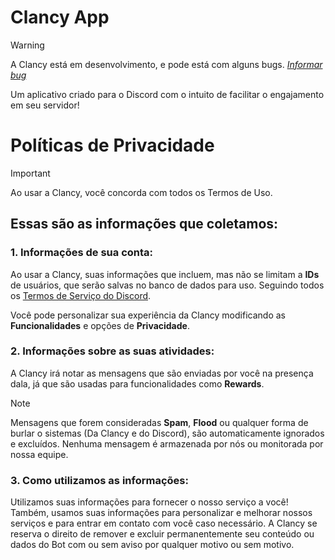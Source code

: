 # Clancy App
> [!WARNING]
> A Clancy está em desenvolvimento, e pode está com alguns bugs.
> *[Informar bug](https://discord.gg/9kuG6MAz5g)*

Um aplicativo criado para o Discord com o intuito de facilitar o engajamento em seu servidor!



# Políticas de Privacidade

> [!IMPORTANT]
> Ao usar a Clancy, você concorda com todos os Termos de Uso.

## Essas são as informações que coletamos:

### 1. Informações de sua conta:

Ao usar a Clancy, suas informações que incluem, mas não se limitam a **IDs** de usuários, que serão salvas no banco de dados para uso. Seguindo todos os [Termos de Serviço do Discord](https://discord.com/terms).

Você pode personalizar sua experiência da Clancy modificando as **Funcionalidades** e opções de **Privacidade**. 

### 2. Informações sobre as suas atividades:
A Clancy irá notar as mensagens que são enviadas por você na presença dala, já que são usadas para funcionalidades como **Rewards**.

> [!NOTE]
> Mensagens que forem consideradas **Spam**, **Flood** ou qualquer forma de burlar o sistemas (Da Clancy e do Discord), são automaticamente ignorados e excluídos.
>  Nenhuma mensagem é armazenada por nós ou monitorada por nossa equipe.

### 3. Como utilizamos as informações:

Utilizamos suas informações para fornecer o nosso serviço a você!
Também, usamos suas informações para personalizar e melhorar nossos serviços e para entrar em contato com você caso necessário.
A Clancy se reserva o direito de remover e excluir permanentemente seu conteúdo ou dados do Bot com ou sem aviso por qualquer motivo ou sem motivo.
